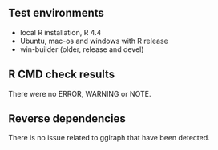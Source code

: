 ## Test environments

* local R installation, R 4.4
* Ubuntu, mac-os and windows with R release
* win-builder (older, release and devel)

## R CMD check results

There were no ERROR, WARNING or NOTE.

## Reverse dependencies

There is no issue related to ggiraph that have been detected.

